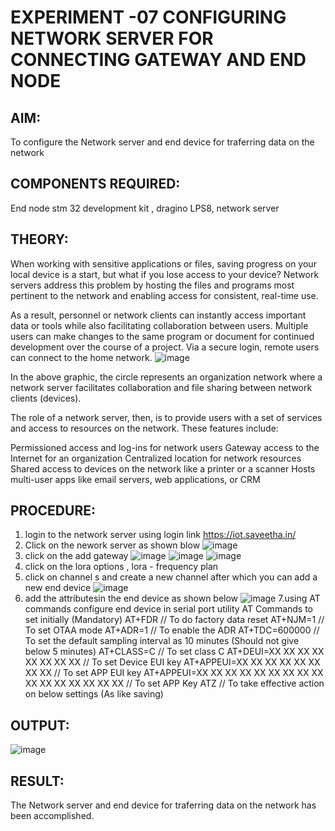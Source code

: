 # EXPERIMENT -07 CONFIGURING NETWORK SERVER FOR CONNECTING GATEWAY AND END NODE 
 
## AIM: 
To  configure  the Network server and end device for traferring data on the network
## COMPONENTS REQUIRED: 
End node stm 32 development kit , dragino LPS8, network server 

## THEORY:
When working with sensitive applications or files, saving progress on your local device is a start, but what if you lose access to your device? Network servers address this problem by hosting the files and programs most pertinent to the network and enabling access for consistent, real-time use. 

As a result, personnel or network clients can instantly access important data or tools while also facilitating collaboration between users. Multiple users can make changes to the same program or document for continued development over the course of a project. Via a secure login, remote users can connect to the home network.
![image](https://github.com/vasanthkumarch/EXPERIMENT-07-CONFIGURING-NETWORK-SERVER-FOR-CONNECTING-GATEWAY-AND-END-NODE-/assets/36288975/59db9b76-ddd5-4d6a-9075-8db233f5e479)


In the above graphic, the circle represents an organization network where a network server facilitates collaboration and file sharing between network clients (devices).

 The role of a network server, then, is to provide users with a set of services and access to resources on the network. These features include:

Permissioned access and log-ins for network users Gateway access to the Internet for an organization Centralized location for network resources  Shared access to devices on the network like a printer or a scanner Hosts multi-user apps like email servers, web applications, or CRM

## PROCEDURE:

 1. login to the network server using login link  https://iot.saveetha.in/
 2. Click on the nework server as shown blow 
 ![image](https://github.com/vasanthkumarch/EXPERIMENT-07-CONFIGURING-NETWORK-SERVER-FOR-CONNECTING-GATEWAY-AND-END-NODE-/assets/36288975/1bd434ca-1426-4102-8384-94473483543e)
 3. click on the add gateway 
 ![image](https://github.com/vasanthkumarch/EXPERIMENT-07-CONFIGURING-NETWORK-SERVER-FOR-CONNECTING-GATEWAY-AND-END-NODE-/assets/36288975/47c2e08d-6598-4437-8b07-f213d6f3b8ac)
![image](https://github.com/vasanthkumarch/EXPERIMENT-07-CONFIGURING-NETWORK-SERVER-FOR-CONNECTING-GATEWAY-AND-END-NODE-/assets/36288975/e62ff028-99bc-485e-9808-fbb6e124f8b2)
![image](https://github.com/vasanthkumarch/EXPERIMENT-07-CONFIGURING-NETWORK-SERVER-FOR-CONNECTING-GATEWAY-AND-END-NODE-/assets/36288975/a2e3ae58-6402-49e8-8f96-679059c1842c)
4. click on the lora options , lora - frequency plan 
5. click on channel s and create a new channel after which you can add a new end device 
![image](https://github.com/vasanthkumarch/EXPERIMENT-07-CONFIGURING-NETWORK-SERVER-FOR-CONNECTING-GATEWAY-AND-END-NODE-/assets/36288975/1fb72be5-e48d-4cde-a329-0cfb0d29070f)
6. add the attributesin the end device as  shown below 
 ![image](https://github.com/vasanthkumarch/EXPERIMENT-07-CONFIGURING-NETWORK-SERVER-FOR-CONNECTING-GATEWAY-AND-END-NODE-/assets/36288975/00bff30b-42fc-42d5-9540-285d270e41cb)
7.using AT commands configure end device in serial port utility
AT Commands to set initially (Mandatory)
 AT+FDR // To do factory data reset
 AT+NJM=1 // To set OTAA mode
 AT+ADR=1 // To enable the ADR
 AT+TDC=600000 // To set the default sampling interval as 10 minutes
(Should not give below 5 minutes)
 AT+CLASS=C // To set class C
 AT+DEUI=XX XX XX XX XX XX XX XX // To set Device EUI key
 AT+APPEUI=XX XX XX XX XX XX XX XX // To set APP EUI key
 AT+APPEUI=XX XX XX XX XX XX XX XX XX XX XX XX XX XX XX XX //
To set APP Key
 ATZ // To take effective action on below settings (As like saving)



## OUTPUT: 
![image](https://github.com/Shrruthilaya-Gangadaran/EXPERIMENT-07-CONFIGURING-NETWORK-SERVER-FOR-CONNECTING-GATEWAY-AND-END-NODE-/assets/93427705/4a8919f1-d218-43d7-8270-0e25f436b544)




## RESULT: 

 The Network server and end device for traferring data on the network has been accomplished.

